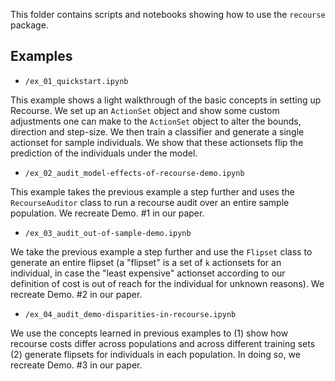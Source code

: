 This folder contains scripts and notebooks showing how to use the `recourse` package.

## Examples

* `/ex_01_quickstart.ipynb`

This example shows a light walkthrough of the basic concepts in setting up Recourse. We set up an `ActionSet` object and show some custom adjustments one can make to the `ActionSet` object to alter the bounds, direction and step-size. We then train a classifier and generate a single actionset for sample individuals. We show that these actionsets flip the prediction of the individuals under the model.

* `/ex_02_audit_model-effects-of-recourse-demo.ipynb`

This example takes the previous example a step further and uses the `RecourseAuditor` class to run a recourse audit over an entire sample population. We recreate Demo. #1 in our paper.

* `/ex_03_audit_out-of-sample-demo.ipynb`

We take the previous example a step further and use the `Flipset` class to generate an entire flipset (a "flipset" is a set of `k` actionsets for an individual, in case the "least expensive" actionset according to our definition of cost is out of reach for the individual for unknown reasons). We recreate Demo. #2 in our paper.

* `/ex_04_audit_demo-disparities-in-recourse.ipynb`

We use the concepts learned in previous examples to (1) show how recourse costs differ across populations and across different training sets (2) generate flipsets for individuals in each population. In doing so, we recreate Demo. #3 in our paper.
